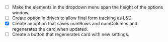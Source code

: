 - [ ] Make the elements in the dropdown menu span the height of the options window.
- [ ] Create option in drives to allow final form tracking as L&D.
- [x] Create an option that saves numRows and numColumns and regenerates the card when updated.
- [ ] Create a button that regenerates card with new settings.